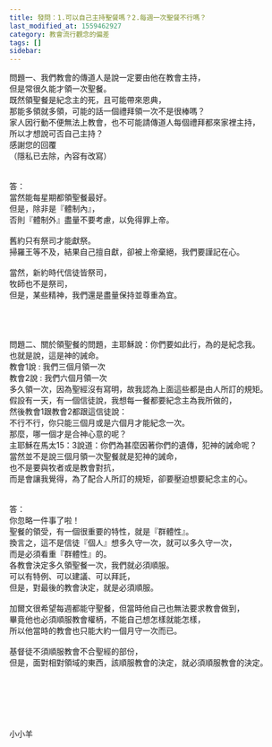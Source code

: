 ```yaml
---
title: 發問：1.可以自己主持聖餐嗎？2.每週一次聖餐不行嗎？
last_modified_at: 1559462927
category: 教會流行觀念的偏差
tags: []
sidebar: 
---
```


<div>問題一、我們教會的傳道人是說一定要由他在教會主持，</div>
<div>但是常很久能才領一次聖餐。</div>
<div>既然領聖餐是紀念主的死，且可能帶來恩典，</div>
<div>那能多領就多領，可能的話一個禮拜領一次不是很棒嗎？</div>
<div>家人因行動不便無法上教會，也不可能請傳道人每個禮拜都來家裡主持，</div>
<div>所以才想說可否自己主持？</div>
<div>感謝您的回覆</div>
<div>（隱私已去除，內容有改寫）</div>
<div> </div>
<div> </div>
<div>答：</div>
<div>當然能每星期都領聖餐最好。</div>
<div>但是，除非是『體制內』，</div>
<div>否則『體制外』盡量不要考慮，以免得罪上帝。</div>
<div> </div>
<div>舊約只有祭司才能獻祭。</div>
<div>掃羅王等不及，結果自己擅自獻，卻被上帝棄絕，我們要謹記在心。</div>
<div> </div>
<div>當然，新約時代信徒皆祭司，</div>
<div>牧師也不是祭司，</div>
<div>但是，某些精神，我們還是盡量保持並尊重為宜。</div>
<div> </div>
<div> </div>
<div> </div>
<div> </div>
<div>問題二、關於領聖餐的問題，主耶穌說：你們要如此行，為的是紀念我。</div>
<div>也就是說，這是神的誡命。</div>
<div>教會1說 : 我們三個月領一次</div>
<div>教會2說 : 我們六個月領一次</div>
<div>多久領一次，因為聖經沒有寫明，故我認為上面這些都是由人所訂的規矩。</div>
<div>假設有一天，有一個信徒說，我想每一餐都要紀念主為我所做的，</div>
<div>然後教會1跟教會2都跟這信徒說：</div>
<div>不行不行，你只能三個月或是六個月才能紀念一次。</div>
<div>那麼，哪一個才是合神心意的呢？</div>
<div>主耶穌在馬太15：3說道：你們為甚麼因著你們的遺傳，犯神的誡命呢？</div>
<div>當然並不是說三個月領一次聖餐就是犯神的誡命，</div>
<div>也不是要與牧者或是教會對抗，</div>
<div>而是會讓我覺得，為了配合人所訂的規矩，卻要壓迫想要紀念主的心。</div>
<div> </div>
<div> </div>
<div>答：</div>
<div>你忽略一件事了啦！</div>
<div>聖餐的領受，有一個很重要的特性，就是『群體性』。</div>
<div>換言之，這不是信徒『個人』想多久守一次，就可以多久守一次，</div>
<div>而是必須看重『群體性』的。</div>
<div>各教會決定多久領聖餐一次，我們就必須順服。</div>
<div>可以有特例、可以建議、可以拜託，</div>
<div>但是，對最後的教會決定，就是必須順服。</div>
<div> </div>
<div>加爾文很希望每週都能守聖餐，但當時他自己也無法要求教會做到，</div>
<div>畢竟他也必須順服教會權柄，不能自己想怎樣就能怎樣，</div>
<div>所以他當時的教會也只能大約一個月守一次而已。</div>
<div> </div>
<div>基督徒不須順服教會不合聖經的部份，</div>
<div>但是，面對相對領域的東西，該順服教會的決定，就必須順服教會的決定。</div>
<p> </p>
<p> </p>
<p> </p>
<p>小小羊</p>
